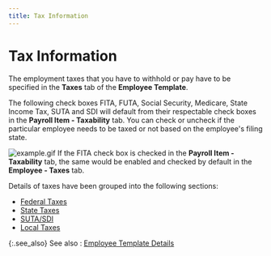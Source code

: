 ```yaml
---
title: Tax Information
---
```


# Tax Information


The employment taxes that you have to withhold or pay have to be specified  in the **Taxes** tab of the **Employee Template**.


The following check boxes FITA, FUTA, Social Security, Medicare, State  Income Tax, SUTA and SDI will default from their respectable check boxes  in the **Payroll Item - Taxability**  tab. You can check or uncheck if the particular employee needs to be taxed  or not based on the employee's filing state.


![example.gif]({{site.prl_baseurl}}/img/example.gif) If  the FITA check box is checked in the **Payroll 
 Item - Taxability** tab, the same would be enabled and checked by  default in the **Employee - Taxes**  tab.


Details of taxes have been grouped into the following sections:

- [Federal  Taxes]({{site.prl_baseurl}}/misc/federal_taxes.html)
- [State  Taxes]({{site.prl_baseurl}}/misc/state_taxes.html)
- [SUTA/SDI]({{site.prl_baseurl}}/misc/suta_sdi.html)
- [Local  Taxes]({{site.prl_baseurl}}/misc/local_taxes_1.html)



{:.see_also}
See also
: [Employee Template  Details]({{site.prl_baseurl}}/setup/the-employee-template/the_employee_template.html)
